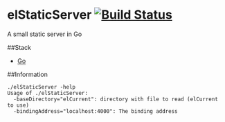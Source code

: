 # elStaticServer [![Build Status](https://travis-ci.org/sjeandeaux/elStaticServer.svg?branch=master)](https://travis-ci.org/sjeandeaux/elStaticServer)
A small static server in Go

##Stack

* [Go](https://golang.org/)

##Information

```
./elStaticServer -help
Usage of ./elStaticServer:
  -baseDirectory="elCurrent": directory with file to read (elCurrent to use)
  -bindingAddress="localhost:4000": The binding address
```
